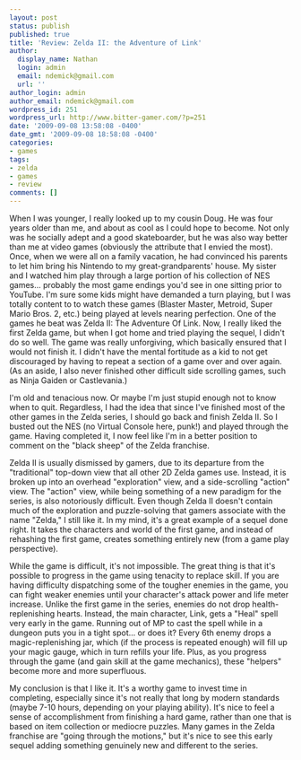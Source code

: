 ```yaml
---
layout: post
status: publish
published: true
title: 'Review: Zelda II: the Adventure of Link'
author:
  display_name: Nathan
  login: admin
  email: ndemick@gmail.com
  url: ''
author_login: admin
author_email: ndemick@gmail.com
wordpress_id: 251
wordpress_url: http://www.bitter-gamer.com/?p=251
date: '2009-09-08 13:58:08 -0400'
date_gmt: '2009-09-08 18:58:08 -0400'
categories:
- games
tags:
- zelda
- games
- review
comments: []
---
```

<p>When I was younger, I really looked up to my cousin Doug. He was four years older than me, and about as cool as I could hope to become. Not only was he socially adept and a good skateboarder, but he was also way better than me at video games (obviously the attribute that I envied the most). Once, when we were all on a family vacation, he had convinced his parents to let him bring his Nintendo to my great-grandparents' house. My sister and I watched him play through a large portion of his collection of NES games... probably the most game endings you'd see in one sitting prior to YouTube. I'm sure some kids might have demanded a turn playing, but I was totally content to to watch these games (Blaster Master, Metroid, Super Mario Bros. 2, etc.) being played at levels nearing perfection. One of the games he beat was Zelda II: The Adventure Of Link. Now, I really liked the first Zelda game, but when I got home and tried playing the sequel, I didn't do so well. The game was really unforgiving, which basically ensured that I would not finish it. I didn't have the mental fortitude as a kid to not get discouraged by having to repeat a section of a game over and over again. (As an aside, I also never finished other difficult side scrolling games, such as Ninja Gaiden or Castlevania.)</p>
<p>I'm old and tenacious now. Or maybe I'm just stupid enough not to know when to quit. Regardless, I had the idea that since I've finished most of the other games in the Zelda series, I should go back and finish Zelda II. So I busted out the NES (no Virtual Console here, punk!) and played through the game. Having completed it, I now feel like I'm in a better position to comment on the "black sheep" of the Zelda franchise.</p>
<p>Zelda II is usually dismissed by gamers, due to its departure from the "traditional" top-down view that all other 2D Zelda games use. Instead, it is broken up into an overhead "exploration" view, and a side-scrolling "action" view. The "action" view, while being something of a new paradigm for the series, is also notoriously difficult. Even though Zelda II doesn't contain much of the exploration and puzzle-solving that gamers associate with the name "Zelda," I still like it. In my mind, it's a great example of a sequel done right. It takes the characters and world of the first game, and instead of rehashing the first game, creates something entirely new (from a game play perspective).</p>
<p>While the game is difficult, it's not impossible. The great thing is that it's possible to progress in the game using tenacity to replace skill. If you are having difficulty dispatching some of the tougher enemies in the game, you can fight weaker enemies until your character's attack power and life meter increase. Unlike the first game in the series, enemies do not drop health-replenishing hearts. Instead, the main character, Link, gets a "Heal" spell very early in the game. Running out of MP to cast the spell while in a dungeon puts you in a tight spot... or does it? Every 6th enemy drops a magic-replenishing jar, which (if the process is repeated enough) will fill up your magic gauge, which in turn refills your life. Plus, as you progress through the game (and gain skill at the game mechanics), these "helpers" become more and more superfluous. </p>
<p>My conclusion is that I like it. It's a worthy game to invest time in completing, especially since it's not really that long by modern standards (maybe 7-10 hours, depending on your playing ability). It's nice to feel a sense of accomplishment from finishing a hard game, rather than one that is based on item collection or mediocre puzzles. Many games in the Zelda franchise are "going through the motions," but it's nice to see this early sequel adding something genuinely new and different to the series.</p>
